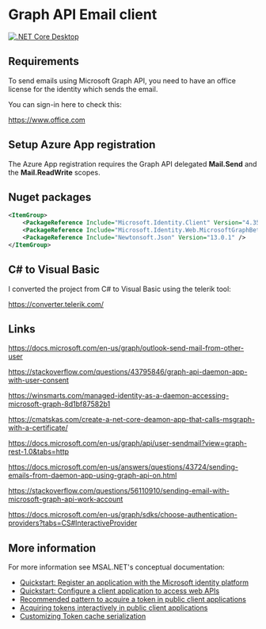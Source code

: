 # Graph API Email client

[![.NET Core Desktop](https://github.com/damienbod/EmailCalandarsClient/actions/workflows/dotnet-desktop.yml/badge.svg)](https://github.com/damienbod/EmailCalandarsClient/actions/workflows/dotnet-desktop.yml)

## Requirements

To send emails using Microsoft Graph API, you need to have an office license for the identity which sends the email.

You can sign-in here to check this:

https://www.office.com

## Setup Azure App registration

The Azure App registration requires the Graph API delegated **Mail.Send** and the **Mail.ReadWrite** scopes.

## Nuget packages

```xml
<ItemGroup>
	<PackageReference Include="Microsoft.Identity.Client" Version="4.35.1" />
	<PackageReference Include="Microsoft.Identity.Web.MicrosoftGraphBeta" Version="1.15.2" />
	<PackageReference Include="Newtonsoft.Json" Version="13.0.1" />
</ItemGroup>
```

## C# to Visual Basic

I converted the project from C# to Visual Basic using the telerik tool:

https://converter.telerik.com/

## Links

https://docs.microsoft.com/en-us/graph/outlook-send-mail-from-other-user

https://stackoverflow.com/questions/43795846/graph-api-daemon-app-with-user-consent

https://winsmarts.com/managed-identity-as-a-daemon-accessing-microsoft-graph-8d1bf87582b1

https://cmatskas.com/create-a-net-core-deamon-app-that-calls-msgraph-with-a-certificate/

https://docs.microsoft.com/en-us/graph/api/user-sendmail?view=graph-rest-1.0&tabs=http

https://docs.microsoft.com/en-us/answers/questions/43724/sending-emails-from-daemon-app-using-graph-api-on.html

https://stackoverflow.com/questions/56110910/sending-email-with-microsoft-graph-api-work-account

https://docs.microsoft.com/en-us/graph/sdks/choose-authentication-providers?tabs=CS#InteractiveProvider

## More information

For more information see MSAL.NET's conceptual documentation:
- [Quickstart: Register an application with the Microsoft identity platform](https://docs.microsoft.com/en-us/azure/active-directory/develop/quickstart-register-app)
- [Quickstart: Configure a client application to access web APIs](https://docs.microsoft.com/en-us/azure/active-directory/develop/quickstart-configure-app-access-web-apis)
- [Recommended pattern to acquire a token in public client applications](https://github.com/AzureAD/microsoft-authentication-library-for-dotnet/wiki/AcquireTokenSilentAsync-using-a-cached-token#recommended-call-pattern-in-public-client-applications)
- [Acquiring tokens interactively in public client applications](https://github.com/AzureAD/microsoft-authentication-library-for-dotnet/wiki/Acquiring-tokens-interactively) 
- [Customizing Token cache serialization](https://github.com/AzureAD/microsoft-authentication-library-for-dotnet/wiki/token-cache-serialization)
